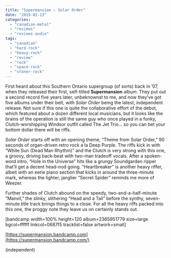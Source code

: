 ```yaml
---
title: "Supermansion – Solar Order"
date: "2019-02-13"
categories: 
  - "canadian-metal"
  - "reviews"
  - "reviews-audio"
tags: 
  - "canadian"
  - "hard-rock"
  - "heavy-rock"
  - "review"
  - "rock"
  - "space-rock"
  - "stoner-rock"
---
```


First heard about this Southern Ontario supergroup (of sorts) back in ’07, when they released their first, self-titled **Supermansion** album. They put out a second record five years later, unbeknownst to me, and now they’ve got five albums under their belt, with _Solar Order_ being the latest, independent release. Not sure if this one is quite the collaborative effort of the debut, which featured about a dozen different local musicians, but it looks like the brains of the operation is still the same guy who once played in a funky, Clutch-worshipping Windsor outfit called The Jet Trio… so you can bet your bottom dollar there will be riffs.

_Solar Order_ starts off with an opening theme, “Theme from Solar Order,” 90 seconds of organ-driven retro rock a la Deep Purple. The riffs kick in with “White Sun (Dead Man Rhythm)” and the Clutch is very strong with this one, a groovy, driving back-beat with two-man tradeoff vocals. After a spoken-word intro, “Hole in the Universe” hits like a grungy Soundgarden ripper that’ll get a decent head-nod going. “Heartbreaker” is another heavy riffer, albeit with an eerie piano section that kicks in around the three-minute mark, whereas the lighter, janglier “Secret Spider” reminds me more of Weezer.

Further shades of Clutch abound on the speedy, two-and-a-half-minute “Manvil,” the slinky, slithering “Head and a Tail” before the synthy, seven-minute title track brings things to a close. For all the heavy riffs packed into this one, the proggy note they leave us on certainly stands out.

\[bandcamp width=100% height=120 album=2365951779 size=large bgcol=ffffff linkcol=0687f5 tracklist=false artwork=small\]

[https://supermansion.bandcamp.com](https://supermansion.bandcamp.com/)

(independent)
